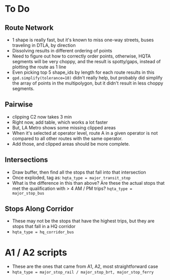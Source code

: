 # To Do

## Route Network
* 1 shape is really fast, but it's known to miss one-way streets, buses traveling in DTLA, by direction
* Dissolving results in different ordering of points
* Need to figure out how to correctly order points, otherwise, HQTA segments will be very choppy, and the result is spotty/gaps, instead of plotting the route as 1 line
* Even picking top 5 shape_ids by length for each route results in this
* `gpd.simplify(tolerance=10)` didn't really help, but probably did simplify the array of points in the multipolygon, but it didn't result in less choppy segments.

## Pairwise
* clipping C2 now takes 3 min
* Right now, add table, which works a lot faster
* But, LA Metro shows some missing clipped areas
* When it's selected at operator level, route A in a given operator is not compared to all other routes with the same operator. 
* Add those, and clipped areas should be more complete.

## Intersections
* Draw buffer, then find all the stops that fall into that intersection
* Once exploded, tag as: `hqta_type = major_transit_stop`
* What is the difference in this than above? Are these the actual stops that met the qualification with > 4 AM / PM trips? `hqta_type = major_stop_bus`

## Stops Along Corridor
* These may not be the stops that have the highest trips, but they are stops that fall in a HQ corridor
* `hqta_type = hq_corridor_bus`


# A1 / A2 scripts
* These are the ones that came from A1, A2, most straightforward case
* `hqta_type = major_stop_rail / major_stop_brt, major_stop_ferry`